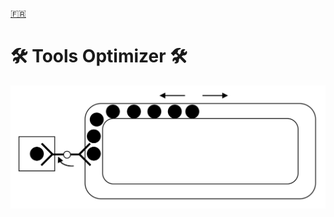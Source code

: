 [🇫🇷](/README-fr.md "French")

# 🛠 Tools Optimizer 🛠

![Diagram](/img/diagram.png?raw=true "Diagram")
